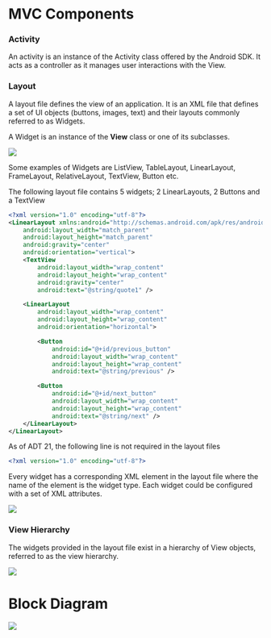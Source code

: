 # MVC Components

### Activity 

An activity is an instance of the Activity class offered by the Android SDK. It acts as a controller 
as it manages user interactions with the View.

### Layout

A layout file defines the view of an application. It is an XML file that defines a set of UI objects (buttons, images, text) and their layouts commonly referred to as Widgets. 

A Widget is an instance of the <b>View</b> class or one of its subclasses.

<img src="https://github.com/konceptsandcode/Android/blob/master/_misc/Basics/BrowseQuotes/_misc/ViewClassGeneralHierarchy.png">

Some examples of Widgets are ListView, TableLayout, LinearLayout, FrameLayout, RelativeLayout, TextView, Button etc.

The following layout file contains 5 widgets; 2 LinearLayouts, 2 Buttons and a TextView

```xml
<?xml version="1.0" encoding="utf-8"?>
<LinearLayout xmlns:android="http://schemas.android.com/apk/res/android"
    android:layout_width="match_parent"
    android:layout_height="match_parent"
    android:gravity="center"
    android:orientation="vertical">
    <TextView
        android:layout_width="wrap_content"
        android:layout_height="wrap_content"
        android:gravity="center"
        android:text="@string/quote1" />

    <LinearLayout
        android:layout_width="wrap_content"
        android:layout_height="wrap_content"
        android:orientation="horizontal">

        <Button
            android:id="@+id/previous_button"
            android:layout_width="wrap_content"
            android:layout_height="wrap_content"
            android:text="@string/previous" />

        <Button
            android:id="@+id/next_button"
            android:layout_width="wrap_content"
            android:layout_height="wrap_content"
            android:text="@string/next" />
    </LinearLayout>
</LinearLayout>
```
As of ADT 21, the following line is not required in the layout files

```xml
<?xml version="1.0" encoding="utf-8"?> 
```

Every widget has a corresponding XML element in the layout file where the name of the element is the widget type. Each widget could be configured with a set of XML attributes.

<img src="https://github.com/konceptsandcode/Android/blob/master/_misc/Basics/BrowseQuotes/_misc/layout_file.png">

### View Hierarchy

The widgets provided in the layout file exist in a hierarchy of View objects, referred to as the view hierarchy. 

<img src="https://github.com/konceptsandcode/Android/blob/master/_misc/Basics/BrowseQuotes/_misc/ViewHierarchy.png">


# Block Diagram

<img src="https://github.com/konceptsandcode/Android/blob/master/_misc/Basics/BrowseQuotes/_misc/MVC.png">

